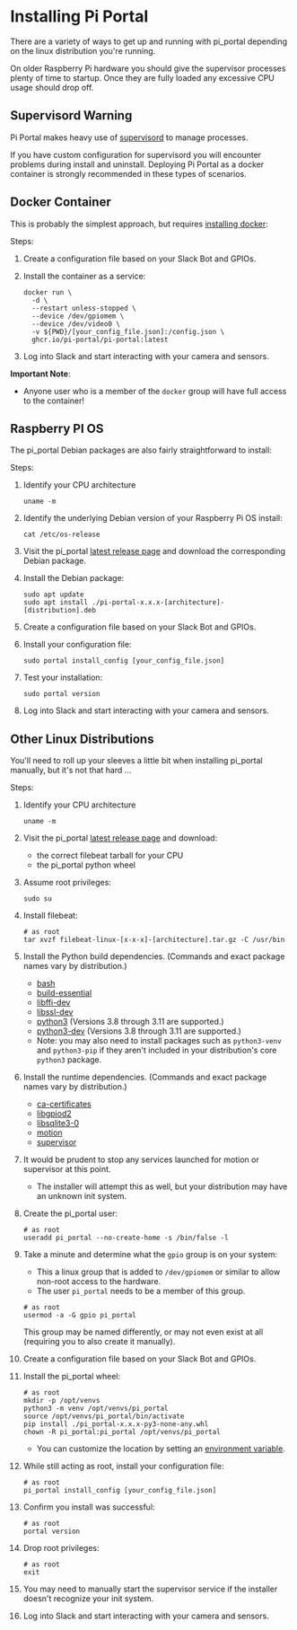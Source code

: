 # Installing Pi Portal

There are a variety of ways to get up and running with pi_portal depending on the linux distribution you're running.

On older Raspberry Pi hardware you should give the supervisor processes plenty of time to startup.  Once they are fully loaded any excessive CPU usage should drop off.

## Supervisord Warning

Pi Portal makes heavy use of [supervisord](http://supervisord.org/) to manage processes.

If you have custom configuration for supervisord you will encounter problems during install and uninstall.  Deploying Pi Portal as a docker container is strongly recommended in these types of scenarios.

## Docker Container

This is probably the simplest approach, but requires [installing docker](https://docs.docker.com/engine/install/raspberry-pi-os/):

Steps:
1. Create a configuration file based on your Slack Bot and GPIOs.
2. Install the container as a service:

   ```shell
   docker run \
     -d \
     --restart unless-stopped \
     --device /dev/gpiomem \
     --device /dev/video0 \
     -v ${PWD}/[your_config_file.json]:/config.json \
     ghcr.io/pi-portal/pi-portal:latest
   ```

3. Log into Slack and start interacting with your camera and sensors.

**Important Note**:
- Anyone user who is a member of the `docker` group will have full access to the container!

## Raspberry PI OS

The pi_portal Debian packages are also fairly straightforward to install:

Steps:
1. Identify your CPU architecture

   ```shell
   uname -m
   ```

2. Identify the underlying Debian version of your Raspberry Pi OS install:

   ```shell
   cat /etc/os-release
   ```

3. Visit the pi_portal [latest release page](https://github.com/PI-Portal/pi_portal/releases/latest) and download the corresponding Debian package.
4. Install the Debian package:

   ```shell
   sudo apt update
   sudo apt install ./pi-portal-x.x.x-[architecture]-[distribution].deb
   ```

5. Create a configuration file based on your Slack Bot and GPIOs.
6. Install your configuration file:

   ```shell
   sudo portal install_config [your_config_file.json]
   ```

7. Test your installation:

   ```shell
   sudo portal version
   ```

8. Log into Slack and start interacting with your camera and sensors.

## Other Linux Distributions

You'll need to roll up your sleeves a little bit when installing pi_portal manually, but it's not that hard ...

Steps:
1. Identify your CPU architecture

   ```shell
   uname -m
   ```

2. Visit the pi_portal [latest release page](https://github.com/PI-Portal/pi_portal/releases/latest) and download:
   - the correct filebeat tarball for your CPU
   - the pi_portal python wheel

3. Assume root privileges:

   ```shell
   sudo su
   ```

4. Install filebeat:

   ```shell
   # as root
   tar xvzf filebeat-linux-[x-x-x]-[architecture].tar.gz -C /usr/bin
   ```

5. Install the Python build dependencies. (Commands and exact package names vary by distribution.)<!-- markdown-link-check-disable -->
   - [bash](https://packages.debian.org/bookworm/bash)
   - [build-essential](https://packages.debian.org/bookworm/build-essential)
   - [libffi-dev](https://packages.debian.org/bookworm/libffi-dev)
   - [libssl-dev](https://packages.debian.org/bookworm/libssl-dev)
   - [python3](https://packages.debian.org/bookworm/python3-minimal) (Versions 3.8 through 3.11 are supported.)
   - [python3-dev](https://packages.debian.org/bookworm/python3-dev) (Versions 3.8 through 3.11 are supported.)<!-- markdown-link-check-enable -->
   - Note: you may also need to install packages such as `python3-venv` and `python3-pip` if they aren't included in your distribution's core `python3` package.
6. Install the runtime dependencies. (Commands and exact package names vary by distribution.)<!-- markdown-link-check-disable -->
   - [ca-certificates](https://packages.debian.org/bookworm/ca-certificates)
   - [libgpiod2](https://packages.debian.org/bookworm/libgpiod2)
   - [libsqlite3-0](https://packages.debian.org/bookworm/libsqlite3-0)
   - [motion](https://packages.debian.org/bookworm/motion)
   - [supervisor](https://packages.debian.org/bookworm/supervisor)<!-- markdown-link-check-enable -->
7. It would be prudent to stop any services launched for motion or supervisor at this point.  
   - The installer will attempt this as well, but your distribution may have an unknown init system.
8. Create the pi_portal user:

   ```shell
   # as root
   useradd pi_portal --no-create-home -s /bin/false -l
   ```

9. Take a minute and determine what the `gpio` group is on your system:
   - This a linux group that is added to `/dev/gpiomem` or similar to allow non-root access to the hardware.
   - The user `pi_portal` needs to be a member of this group.

   ```shell
   # as root
   usermod -a -G gpio pi_portal
   ```

   This group may be named differently, or may not even exist at all (requiring you to also create it manually).

10. Create a configuration file based on your Slack Bot and GPIOs.
11. Install the pi_portal wheel:

    ```shell
    # as root
    mkdir -p /opt/venvs
    python3 -m venv /opt/venvs/pi_portal 
    source /opt/venvs/pi_portal/bin/activate
    pip install ./pi_portal-x.x.x-py3-none-any.whl
    chown -R pi_portal:pi_portal /opt/venvs/pi_portal
    ```

    - You can customize the location by setting an [environment variable](../pi_portal/config.py).
12. While still acting as root, install your configuration file:

    ```shell
    # as root
    pi_portal install_config [your_config_file.json]
    ```

13. Confirm you install was successful:

    ```shell
    # as root
    portal version
    ```

14. Drop root privileges:

    ```shell
    # as root
    exit
    ```

15. You may need to manually start the supervisor service if the installer doesn't recognize your init system.
16. Log into Slack and start interacting with your camera and sensors.
